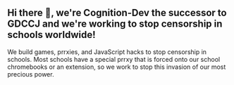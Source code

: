 ## Hi there 👋, we're Cognition-Dev the successor to **GDCCJ** and we're working to stop censorship in schools worldwide!

We build games, prrxies, and JavaScript hacks to stop censorship in schools.
Most schools have a special prrxy that is forced onto our school chromebooks or an extension, so we work to stop this invasion of our most precious power.
<!--

**Here are some ideas to get you started:**

🙋‍♀️ A short introduction - what is your organization all about?
🌈 Contribution guidelines - how can the community get involved?
👩‍💻 Useful resources - where can the community find your docs? Is there anything else the community should know?
🍿 Fun facts - what does your team eat for breakfast?
🧙 Remember, you can do mighty things with the power of [Markdown](https://docs.github.com/github/writing-on-github/getting-started-with-writing-and-formatting-on-github/basic-writing-and-formatting-syntax)
-->
